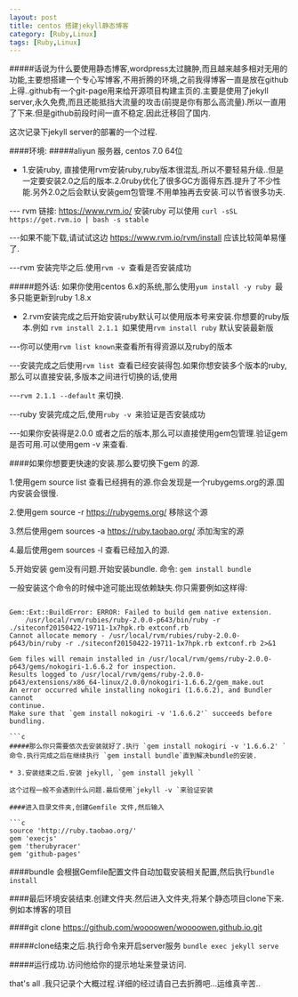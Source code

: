 ```yaml
---
layout: post
title: centos 搭建jekyll静态博客
category: [Ruby,Linux]
tags: [Ruby,Linux]
---
```


#####话说为什么要使用静态博客,wordpress太过臃肿,而且越来越多相对无用的功能,主要想搭建一个专心写博客,不用折腾的环境,之前我得博客一直是放在github上得..github有一个git-page用来给开源项目构建主页的.主要是使用了jekyll server,永久免费,而且还能抵挡大流量的攻击(前提是你有那么高流量).所以一直用了下来.但是github前段时间一直不稳定.因此迁移回了国内.

这次记录下jekyll server的部署的一个过程.

####环境:
#####aliyun 服务器, centos 7.0 64位

* 1.安装ruby, 直接使用rvm安装ruby,ruby版本很混乱.所以不要轻易升级..但是一定要安装2.0之后的版本.2.0ruby优化了很多GC方面得东西.提升了不少性能.另外2.0之后会默认安装gem包管理.不用单独再去安装.可以节省很多功夫.

--- rvm 链接: <https://www.rvm.io/>
安装ruby 可以使用 `curl -sSL https://get.rvm.io | bash -s stable`

---如果不能下载,请试试这边 <https://www.rvm.io/rvm/install> 应该比较简单易懂了.

---rvm 安装完毕之后.使用`rvm -v `查看是否安装成功

#####题外话: 如果你使用centos 6.x的系统,那么使用`yum install -y ruby `最多只能更新到ruby 1.8.x

* 2.rvm安装完成之后开始安装ruby默认可以使用版本号来安装.你想要的ruby版本.例如 `rvm install 2.1.1 `如果使用`rvm install ruby` 默认安装最新版

---你可以使用`rvm list known`来查看所有得资源以及ruby的版本

---安装完成之后使用`rvm list `查看已经安装得包.如果你想安装多个版本的ruby,那么可以直接安装,多版本之间进行切换的话,使用

---`rvm 2.1.1 --default` 来切换.

---ruby 安装完成之后,使用`ruby -v `来验证是否安装成功

---如果你安装得是2.0.0 或者之后的版本,那么可以直接使用gem包管理.验证gem是否可用.可以使用gem -v 来查看.

####如果你想要更快速的安装.那么要切换下gem 的源.

1.使用gem source list 查看已经拥有的源.你会发现是一个rubygems.org的源.国内安装会很慢.

2.使用gem source -r https://rubygems.org/  移除这个源

3.然后使用gem sources -a https://ruby.taobao.org/ 添加淘宝的源

4.最后使用gem sources -l 查看已经加入的源.

5.开始安装 gem没有问题.开始安装bundle. 命令: `gem install bundle`

一般安装这个命令的时候中途可能出现依赖缺失.你只需要例如这样得:

```

Gem::Ext::BuildError: ERROR: Failed to build gem native extension.
    /usr/local/rvm/rubies/ruby-2.0.0-p643/bin/ruby -r ./siteconf20150422-19711-1x7hpk.rb extconf.rb
Cannot allocate memory - /usr/local/rvm/rubies/ruby-2.0.0-p643/bin/ruby -r ./siteconf20150422-19711-1x7hpk.rb extconf.rb 2>&1

Gem files will remain installed in /usr/local/rvm/gems/ruby-2.0.0-p643/gems/nokogiri-1.6.6.2 for inspection.
Results logged to /usr/local/rvm/gems/ruby-2.0.0-p643/extensions/x86_64-linux/2.0.0/nokogiri-1.6.6.2/gem_make.out
An error occurred while installing nokogiri (1.6.6.2), and Bundler cannot
continue.
Make sure that `gem install nokogiri -v '1.6.6.2'` succeeds before bundling.

```c
#####那么你只需要依次去安装就好了.执行 `gem install nokogiri -v '1.6.6.2' `命令.执行完成之后在继续执行 `gem install bundle`直到解决bundle的安装.

* 3.安装结束之后.安装 jekyll, `gem install jekyll `

这个过程一般不会遇到什么问题.最后使用`jekyll -v `来验证安装

####进入目录文件夹,创建Gemfile 文件,然后输入

```c
source 'http://ruby.taobao.org/'
gem 'execjs'
gem 'therubyracer'
gem 'github-pages'

```

####bundle 会根据Gemfile配置文件自动加载安装相关配置,然后执行`bundle install`

####最后环境安装结束.创建文件夹.然后进入文件夹,将某个静态项目clone下来.例如本博客的项目

####git clone https://github.com/woooowen/woooowen.github.io.git

#####clone结束之后.执行命令来开启server服务 `bundle exec jekyll serve`

#####运行成功.访问他给你的提示地址来登录访问.

that's all .我只记录个大概过程.详细的经过请自己去折腾吧...运维真辛苦..
